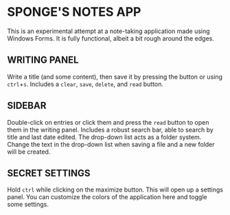 # SPONGE'S NOTES APP
This is an experimental attempt at a note-taking application made using Windows Forms.
It is fully functional, albeit a bit rough around the edges.
## WRITING PANEL
Write a title (and some content), then save it by pressing the button or using `ctrl`+`s`. 
Includes a `clear`, `save`, `delete`, and `read` button.
## SIDEBAR
Double-click on entries or click them and press the `read` button to open them in the writing panel.
Includes a robust search bar, able to search by title and last date edited.
The drop-down list acts as a folder system. Change the text in the drop-down list when saving a file and a new folder will be created.
## SECRET SETTINGS
Hold `ctrl` while clicking on the maximize button. This will open up a settings panel.
You can customize the colors of the application here and toggle some settings.
